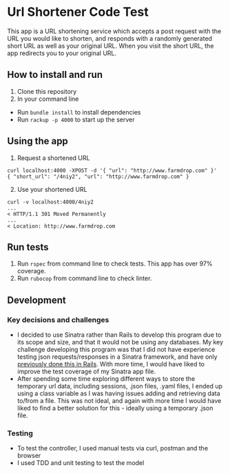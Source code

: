 # Url Shortener Code Test

This app is a URL shortening service which accepts a post request with the URL you would like to shorten, and responds with a randomly generated short URL as well as your original URL. When you visit the short URL, the app redirects you to your original URL.

## How to install and run
1. Clone this repository
2. In your command line
* Run `bundle install` to install dependencies
* Run `rackup -p 4000` to start up the server

## Using the app
1. Request a shortened URL

```
curl localhost:4000 -XPOST -d '{ "url": "http://www.farmdrop.com" }'
{ "short_url": "/4niy2", "url": "http://www.farmdrop.com" }
```

2. Use your shortened URL

```
curl -v localhost:4000/4niy2
...
< HTTP/1.1 301 Moved Permanently
...
< Location: http://www.farmdrop.com
```

## Run tests
1. Run `rspec` from command line to check tests. This app has over 97% coverage.
2. Run `rubocop` from command line to check linter.

## Development

### Key decisions and challenges
* I decided to use Sinatra rather than Rails to develop this program due to its scope and size, and that it would not be using any databases. My key challenge developing this program was that I did not have experience testing json requests/responses in a Sinatra framework, and have only [previously done this in Rails](https://github.com/nateg101/acebook-by-WinkyFace/blob/master/spec/controllers/api/v1/posts_controller_spec.rb). With more time, I would have liked to improve the test coverage of my Sinatra app file.
* After spending some time exploring different ways to store the temporary url data, including sessions, .json files, .yaml files, I ended up using a class variable as I was having issues adding and retrieving data to/from a file. This was not ideal, and again with more time I would have liked to find a better solution for this - ideally using a temporary .json file.

### Testing
* To test the controller, I used manual tests via curl, postman and the browser
* I used TDD and unit testing to test the model
